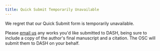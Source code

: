 ```yaml
---
title: Quick Submit Temporarily Unavailable
---
```


We regret that our Quick Submit form is temporarily unavailable.

Please [email us](mailto:{{osc.hul.harvard.edu}}) any works you'd like submitted to DASH, being sure to include a copy of the author's final manuscript and a citation. The OSC will submit them to DASH on your behalf.
